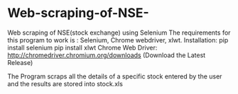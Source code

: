 # Web-scraping-of-NSE-
Web scraping of NSE(stock exchange) using Selenium
The requirements for this program to work is : Selenium, Chrome webdriver, xlwt.
Installation:
pip install selenium
pip install xlwt
Chrome Web Driver: http://chromedriver.chromium.org/downloads (Download the Latest Release)

The Program scraps all the details of a specific stock entered by the user and the results are stored into stock.xls
